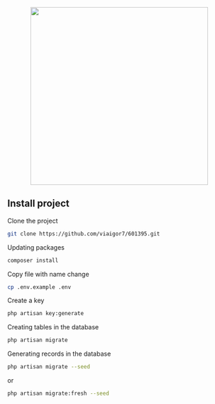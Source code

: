 <p align="center"><a href="https://laravel.com" target="_blank"><img src="https://raw.githubusercontent.com/laravel/art/master/logo-lockup/5%20SVG/2%20CMYK/1%20Full%20Color/laravel-logolockup-cmyk-red.svg" width="400"></a></p>

## Install project 
Clone the project
```bash
git clone https://github.com/viaigor7/601395.git
```

Updating packages
```bash
composer install
```

Copy file with name change
```bash
cp .env.example .env
```

Сreate a key
```bash
php artisan key:generate
```

Creating tables in the database
```bash
php artisan migrate
```

Generating records in the database
```bash
php artisan migrate --seed
```

or
```bash
php artisan migrate:fresh --seed
```
